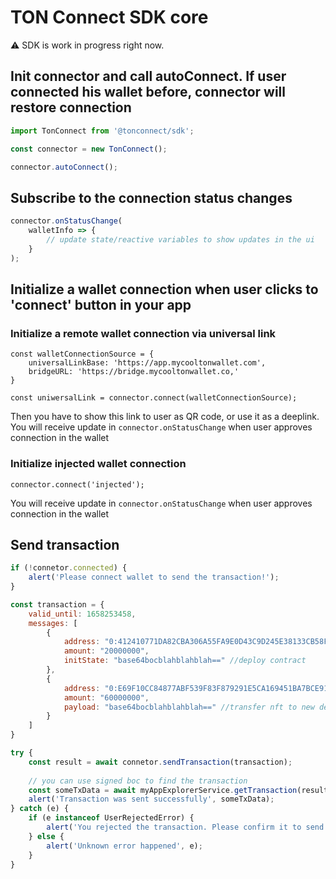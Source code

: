 # TON Connect SDK core

⚠️ SDK is work in progress right now.

## Init connector and call autoConnect. If user connected his wallet before, connector will restore connection

```js
import TonConnect from '@tonconnect/sdk';

const connector = new TonConnect();

connector.autoConnect();
```

## Subscribe to the connection status changes
```js
connector.onStatusChange(
    walletInfo => {
        // update state/reactive variables to show updates in the ui
    } 
);
```


## Initialize a wallet connection when user clicks to 'connect' button in your app
### Initialize a remote wallet connection via universal link 

```
const walletConnectionSource = {
    universalLinkBase: 'https://app.mycooltonwallet.com',
    bridgeURL: 'https://bridge.mycooltonwallet.co,'
}

const uniwersalLink = connector.connect(walletConnectionSource);
```

Then you have to show this link to user as QR code, or use it as a deeplink. You will receive update in `connector.onStatusChange` when user approves connection in the wallet

### Initialize injected wallet connection 

```
connector.connect('injected');
```


You will receive update in `connector.onStatusChange` when user approves connection in the wallet

## Send transaction
```js
if (!connetor.connected) {
    alert('Please connect wallet to send the transaction!');
}

const transaction = {
    valid_until: 1658253458,
    messages: [
        {
            address: "0:412410771DA82CBA306A55FA9E0D43C9D245E38133CB58F1457DFB8D5CD8892F",
            amount: "20000000",
            initState: "base64bocblahblahblah==" //deploy contract
        },
        {
            address: "0:E69F10CC84877ABF539F83F879291E5CA169451BA7BCE91A37A5CED3AB8080D3",
            amount: "60000000",
            payload: "base64bocblahblahblah==" //transfer nft to new deployed account 0:412410771DA82CBA306A55FA9E0D43C9D245E38133CB58F1457DFB8D5CD8892F
        }
    ]
}

try {
    const result = await connetor.sendTransaction(transaction);
    
    // you can use signed boc to find the transaction 
    const someTxData = await myAppExplorerService.getTransaction(result.boc);
    alert('Transaction was sent successfully', someTxData);
} catch (e) {
    if (e instanceof UserRejectedError) {
        alert('You rejected the transaction. Please confirm it to send to the blockchain');
    } else {
        alert('Unknown error happened', e);
    }
}
```
